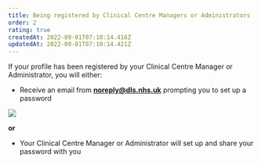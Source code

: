 ```yaml
---
title: Being registered by Clinical Centre Managers or Administrators
order: 2
rating: true
createdAt: 2022-09-01T07:10:14.416Z
updatedAt: 2022-09-01T07:10:14.421Z
---
```

If your profile has been registered by your Clinical Centre Manager or Administrator, you will either:

* Receive an email from **noreply@dls.nhs.uk** prompting you to set up a password

![](/img/all_being-registered.png)

**or**

* Your Clinical Centre Manager or Administrator will set up and share your password with you